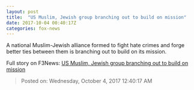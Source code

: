 ```yaml
---
layout: post
title:  "US Muslim, Jewish group branching out to build on mission"
date: 2017-10-04 00:40:17Z
categories: fox-news
---
```


A national Muslim-Jewish alliance formed to fight hate crimes and forge better ties between them is branching out to build on its mission.


Full story on F3News: [US Muslim, Jewish group branching out to build on mission](http://www.f3nws.com/n/SH2hcD)

> Posted on: Wednesday, October 4, 2017 12:40:17 AM

